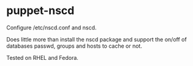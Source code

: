 puppet-nscd
===========

Configure /etc/nscd.conf and nscd.

Does little more than install the nscd package
and support the on/off of databases passwd,
groups and hosts to cache or not.

Tested on RHEL and Fedora.


